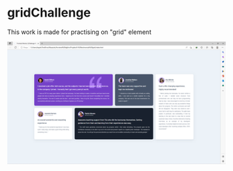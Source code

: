 # gridChallenge

<p>This work is made for practising on "grid" element </p>

![design](work-on-air.png)


